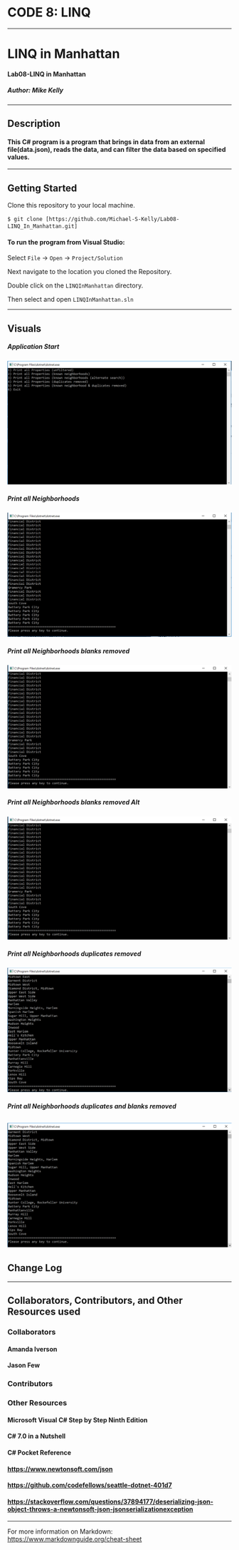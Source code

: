 # CODE 8: LINQ

------------------------------

# LINQ in Manhattan
#### Lab08-LINQ in Manhattan
##### *Author: Mike Kelly*

------------------------------

## Description
#### This C# program is a program that brings in data from an external file(data.json), reads the data, and can filter the data based on specified values.
------------------------------

## Getting Started
Clone this repository to your local machine.
```
$ git clone [https://github.com/Michael-S-Kelly/Lab08-LINQ_In_Manhattan.git]
```
#### To run the program from Visual Studio:
Select ```File``` -> ```Open``` -> ```Project/Solution```

Next navigate to the location you cloned the Repository.

Double click on the ```LINQInManhattan``` directory.

Then select and open ```LINQInManhattan.sln```

------------------------------

## Visuals


##### Application Start
![Image 1](Assets/NavMenu.PNG)
##### Print all Neighborhoods
![Image 1](Assets/Neighborhood1.PNG)
##### Print all Neighborhoods blanks removed
![Image 1](Assets/Neighborhood2.PNG)
##### Print all Neighborhoods blanks removed Alt
![Image 1](Assets/Neighborhood3.PNG)
##### Print all Neighborhoods duplicates removed
![Image 1](Assets/Neighborhood4.PNG)
##### Print all Neighborhoods duplicates and blanks removed
![Image 1](Assets/Neighborhood5.PNG)
------------------------------

## Change Log




------------------------------
## Collaborators, Contributors, and Other Resources used

### Collaborators
#### Amanda Iverson
#### Jason Few

### Contributors



### Other Resources
#### Microsoft Visual C# Step by Step Ninth Edition
#### C# 7.0 in a Nutshell
#### C# Pocket Reference
#### https://www.newtonsoft.com/json
#### https://github.com/codefellows/seattle-dotnet-401d7
#### https://stackoverflow.com/questions/37894177/deserializing-json-object-throws-a-newtonsoft-json-jsonserializationexception
------------------------------
For more information on Markdown: https://www.markdownguide.org/cheat-sheet